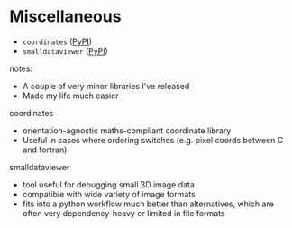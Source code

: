 # Miscellaneous

- `coordinates` ([PyPI](https://pypi.org/project/coordinates/))
- `smalldataviewer` ([PyPI](https://pypi.org/project/smalldataviewer/))

notes:

- A couple of very minor libraries I've released
- Made my life much easier

coordinates

- orientation-agnostic maths-compliant coordinate library
- Useful in cases where ordering switches
(e.g. pixel coords between C and fortran)

smalldataviewer

- tool useful for debugging small 3D image data
- compatible with wide variety of image formats
- fits into a python workflow much better than alternatives, which are
often very dependency-heavy or limited in file formats
